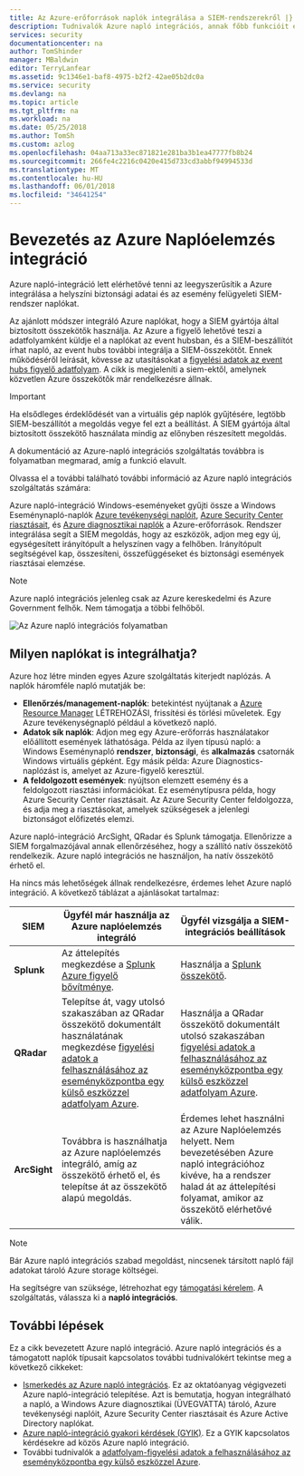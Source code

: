 ```yaml
---
title: Az Azure-erőforrások naplók integrálása a SIEM-rendszerekről |} Microsoft Docs
description: Tudnivalók Azure napló integrációs, annak főbb funkcióit és annak működéséről.
services: security
documentationcenter: na
author: TomShinder
manager: MBaldwin
editor: TerryLanfear
ms.assetid: 9c1346e1-baf8-4975-b2f2-42ae05b2dc0a
ms.service: security
ms.devlang: na
ms.topic: article
ms.tgt_pltfrm: na
ms.workload: na
ms.date: 05/25/2018
ms.author: TomSh
ms.custom: azlog
ms.openlocfilehash: 04aa713a33ec871821e281ba3b1ea47777fb8b24
ms.sourcegitcommit: 266fe4c2216c0420e415d733cd3abbf94994533d
ms.translationtype: MT
ms.contentlocale: hu-HU
ms.lasthandoff: 06/01/2018
ms.locfileid: "34641254"
---
```

# <a name="introduction-to-azure-log-integration"></a>Bevezetés az Azure Naplóelemzés integráció

Azure napló-integráció lett elérhetővé tenni az leegyszerűsítik a Azure integrálása a helyszíni biztonsági adatai és az esemény felügyeleti SIEM-rendszer naplókat.

 Az ajánlott módszer integráló Azure naplókat, hogy a SIEM gyártója által biztosított összekötők használja. Az Azure a figyelő lehetővé teszi a adatfolyamként küldje el a naplókat az event hubsban, és a SIEM-beszállítót írhat napló, az event hubs további integrálja a SIEM-összekötőt.  Ennek működéséről leírását, kövesse az utasításokat a [figyelési adatok az event hubs figyelő adatfolyam](../monitoring-and-diagnostics/monitor-stream-monitoring-data-event-hubs.md). A cikk is megjeleníti a siem-ektől, amelynek közvetlen Azure összekötők már rendelkezésre állnak.  

> [!IMPORTANT]
> Ha elsődleges érdeklődését van a virtuális gép naplók gyűjtésére, legtöbb SIEM-beszállítót a megoldás vegye fel ezt a beállítást. A SIEM gyártója által biztosított összekötő használata mindig az előnyben részesített megoldás.

A dokumentáció az Azure-napló integrációs szolgáltatás továbbra is folyamatban megmarad, amíg a funkció elavult.

Olvassa el a további található további információ az Azure napló integrációs szolgáltatás számára:

Azure napló-integráció Windows-eseményeket gyűjti össze a Windows Eseménynapló-naplók [Azure tevékenységi naplóit](../monitoring-and-diagnostics/monitoring-overview-activity-logs.md), [Azure Security Center riasztásait](../security-center/security-center-intro.md), és [Azure diagnosztikai naplók](../monitoring-and-diagnostics/monitoring-overview-of-diagnostic-logs.md) a Azure-erőforrások. Rendszer integrálása segít a SIEM megoldás, hogy az eszközök, adjon meg egy új, egységesített irányítópult a helyszínen vagy a felhőben. Irányítópult segítségével kap, összesíteni, összefüggéseket és biztonsági események riasztásai elemzése.

> [!NOTE]
> Azure napló integrációs jelenleg csak az Azure kereskedelmi és Azure Government felhők. Nem támogatja a többi felhőből.

![Az Azure napló integrációs folyamatban][1]

## <a name="what-logs-can-i-integrate"></a>Milyen naplókat is integrálhatja?

Azure hoz létre minden egyes Azure szolgáltatás kiterjedt naplózás. A naplók háromféle napló mutatják be:

* **Ellenőrzés/management-naplók**: betekintést nyújtanak a [Azure Resource Manager](../azure-resource-manager/resource-group-overview.md) LÉTREHOZÁSI, frissítési és törlési műveletek. Egy Azure tevékenységnapló például a következő napló.
* **Adatok sík naplók**: Adjon meg egy Azure-erőforrás használatakor előállított események láthatósága. Példa az ilyen típusú napló: a Windows Eseménynapló **rendszer**, **biztonsági**, és **alkalmazás** csatornák Windows virtuális gépként. Egy másik példa: Azure Diagnostics-naplózást is, amelyet az Azure-figyelő keresztül.
* **A feldolgozott események**: nyújtson elemzett esemény és a feldolgozott riasztási információkat. Ez eseménytípusra példa, hogy Azure Security Center riasztásait. Az Azure Security Center feldolgozza, és adja meg a riasztásokat, amelyek szükségesek a jelenlegi biztonságot előfizetés elemzi.

Azure napló-integráció ArcSight, QRadar és Splunk támogatja. Ellenőrizze a SIEM forgalmazójával annak ellenőrzéséhez, hogy a szállító natív összekötő rendelkezik. Azure napló integrációs ne használjon, ha natív összekötő érhető el.

Ha nincs más lehetőségek állnak rendelkezésre, érdemes lehet Azure napló integráció. A következő táblázat a ajánlásokat tartalmaz:

|SIEM | Ügyfél már használja az Azure naplóelemzés integráló | Ügyfél vizsgálja a SIEM-integrációs beállítások|
|---------|--------------------------|-------------------------------------------|
|**Splunk** | Az áttelepítés megkezdése a [Splunk Azure figyelő bővítménye](https://splunkbase.splunk.com/app/3534/). | Használja a [Splunk összekötő](https://splunkbase.splunk.com/app/3534/). |
|**QRadar** | Telepítse át, vagy utolsó szakaszában az QRadar összekötő dokumentált használatának megkezdése [figyelési adatok a felhasználásához az eseményközpontba egy külső eszközzel adatfolyam Azure](../monitoring-and-diagnostics/monitor-stream-monitoring-data-event-hubs.md). | Használja a QRadar összekötő dokumentált utolsó szakaszában [figyelési adatok a felhasználásához az eseményközpontba egy külső eszközzel adatfolyam Azure](../monitoring-and-diagnostics/monitor-stream-monitoring-data-event-hubs.md). |
|**ArcSight** | Továbbra is használhatja az Azure naplóelemzés integráló, amíg az összekötő érhető el, és telepítse át az összekötő alapú megoldás.  | Érdemes lehet használni az Azure Naplóelemzés helyett. Nem bevezetésében Azure napló integrációhoz kivéve, ha a rendszer halad át az áttelepítési folyamat, amikor az összekötő elérhetővé válik. |

> [!NOTE]
> Bár Azure napló integrációs szabad megoldást, nincsenek társított napló fájl adatokat tároló Azure storage költségei.

Ha segítségre van szüksége, létrehozhat egy [támogatási kérelem](../azure-supportability/how-to-create-azure-support-request.md). A szolgáltatás, válassza ki a **napló integrációs**.

## <a name="next-steps"></a>További lépések

Ez a cikk bevezetett Azure napló integráció. Azure napló integrációs és a támogatott naplók típusait kapcsolatos további tudnivalókért tekintse meg a következő cikkeket:

* [Ismerkedés az Azure napló integrációs](security-azure-log-integration-get-started.md). Ez az oktatóanyag végigvezeti Azure napló-integráció telepítése. Azt is bemutatja, hogyan integrálható a napló, a Windows Azure diagnosztikai (ÜVEGVATTA) tároló, Azure tevékenységi naplóit, Azure Security Center riasztásait és Azure Active Directory naplókat.
* [Azure napló-integráció gyakori kérdések (GYIK)](security-azure-log-integration-faq.md). Ez a GYIK kapcsolatos kérdésekre ad közös Azure napló integráció.
* További tudnivalók a [adatfolyam-figyelési adatok a felhasználásához az eseményközpontba egy külső eszközzel Azure](../monitoring-and-diagnostics/monitor-stream-monitoring-data-event-hubs.md).

<!--Image references-->
[1]: ./media/security-azure-log-integration-overview/azure-log-integration.png
